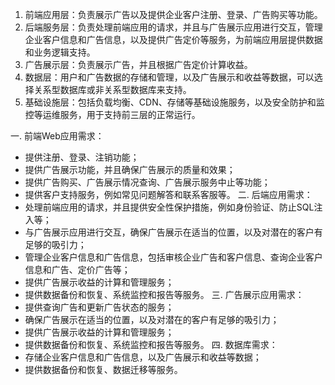1. 前端应用层：负责展示广告以及提供企业客户注册、登录、广告购买等功能。
2. 后端服务层：负责处理前端应用的请求，并且与广告展示应用进行交互，管理企业客户信息和广告信息，以及提供广告定价等服务，为前端应用层提供数据和业务逻辑支持。
3. 广告展示层：负责展示广告，并且根据广告定价计算收益。
4. 数据层：用户和广告数据的存储和管理，以及广告展示和收益等数据，可以选择关系型数据库或非关系型数据库来支持。
5. 基础设施层：包括负载均衡、CDN、存储等基础设施服务，以及安全防护和监控等运维服务，用于支持前三层的正常运行。



一. 前端Web应用需求：
   - 提供注册、登录、注销功能；
   - 提供广告展示功能，并且确保广告展示的质量和效果；
   - 提供广告购买、广告展示情况查询、广告展示服务中止等功能；
   - 提供客户支持服务，例如常见问题解答和联系客服等。
二. 后端应用需求：
   - 处理前端应用的请求，并且提供安全性保护措施，例如身份验证、防止SQL注入等；
   - 与广告展示应用进行交互，确保广告展示在适当的位置，以及对潜在的客户有足够的吸引力；
   - 管理企业客户信息和广告信息，包括审核企业广告和客户信息、查询企业客户信息和广告、定价广告等；
   - 提供广告展示收益的计算和管理服务；
   - 提供数据备份和恢复、系统监控和报告等服务。
三. 广告展示应用需求：
   - 提供查询广告和更新广告状态的服务；
   - 确保广告展示在适当的位置，以及对潜在的客户有足够的吸引力；
   - 提供广告展示收益的计算和管理服务；
   - 提供数据备份和恢复、系统监控和报告等服务。
四. 数据库需求：
   - 存储企业客户信息和广告信息，以及广告展示和收益等数据；
   - 提供数据备份和恢复、数据迁移等服务。

